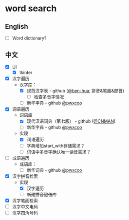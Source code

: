 # word search

## English

- [ ] Word dictionary?

## 中文

- [x] UI
  - [x] tkinter
- [x] 汉字遍历
  - 汉字库：
    - [x] 规范汉字表 - github ([@ben-hua](https://github.com/ben-hua/general_standard_chinese); 拼音&笔画&部首)
      - [ ] 检查多音字情况
    - [ ] 新华字典 - github [@pwxcoo](https://github.com/pwxcoo/chinese-xinhua)
- [x] 词语遍历
  - 词语库
    - [x] 现代汉语词典（第七版） - github ([@CNMAN](https://github.com/CNMan/XDHYCD7th))
    - [ ] 新华字典 - github [@pwxcoo](https://github.com/pwxcoo/chinese-xinhua)
  - 实现
    - [x] 词语遍历
    - [ ] 字典增加start_with存储需求？
    - [ ] 词语中多音字确认唯一读音需求？
- [ ] 成语遍历
  - 成语库：
    - [ ] 新华词典 - github [@pwxcoo](https://github.com/pwxcoo/chinese-xinhua)
- [x] 汉字拼音检索
  - 实现
    - [x] 汉字遍历
    - [ ] ~~新建拼音键值库~~
- [x] 汉字笔画检索
- [ ] 汉字中文电码
- [ ] 汉字四角号码
